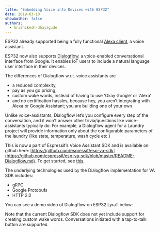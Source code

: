 ```yaml
---
title: "Embedding Voice into Devices with ESP32"
date: 2019-03-10
showAuthor: false
authors: 
  - hrishikesh-dhayagude
---
```

ESP32 already supported being a fully functional [Alexa client](https://github.com/espressif/esp-va-sdk/blob/master/README-Alexa.md), a voice assistant.

ESP32 now also supports [Dialogflow](https://dialogflow.com/), a voice-enabled conversational interface from Google. It enables IoT users to include a natural language user interface in their devices.

The differences of Dialogflow w.r.t. voice assistants are

- a reduced complexity,
- pay as you go pricing,
- custom wake words, instead of having to use ‘Okay Google’ or ‘Alexa’
- and no certification hassles, because hey, you aren’t integrating with Alexa or Google Assistant; you are building one of your own

Unlike voice-assistants, Dialogflow let’s you configure every step of the conversation, and it won’t answer other trivia/questions like voice-assistants typically do. For example, a Dialogflow agent for a Laundry project will provide information only about the configurable parameters of the laundry (like state, temperature, wash cycle etc.)

This is now a part of Espressif’s Voice Assistant SDK and is available on github here: [https://github.com/espressif/esp-va-sdk](https://github.com/espressif/esp-va-sdk/blob/master/README-Dialogflow.md). To get started, see [this](https://github.com/espressif/esp-va-sdk/blob/master/README-Dialogflow.md).

The underlying technologies used by the Dialogflow implementation for VA SDK includes:

- gRPC
- Google Protobufs
- HTTP 2.0

You can see a demo video of Dialogflow on ESP32 LyraT below:

Note that the current Dialogflow SDK does not yet include support for creating custom wake words. Conversations initiated with a tap-to-talk button are supported.
